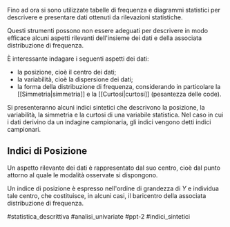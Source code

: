 Fino ad ora si sono utilizzate tabelle di frequenza e diagrammi statistici per descrivere e presentare dati ottenuti da rilevazioni statistiche. 

Questi strumenti possono non essere adeguati per descrivere in modo efficace alcuni aspetti rilevanti dell'insieme dei dati e della associata distribuzione di frequenza.

È interessante indagare i seguenti aspetti dei dati: 
* la posizione, cioè il centro dei dati;
* la variabilità, cioè la dispersione dei dati;
* la forma della distribuzione di frequenza, considerando in particolare la [[Simmetria|simmetria]] e la [[Curtosi|curtosi]] (pesantezza delle code).

Si presenteranno alcuni indici sintetici che descrivono la posizione, la variabilità, la simmetria e la curtosi di una variabile statistica. Nel caso in cui i dati derivino da un indagine campionaria, gli indici vengono detti indici campionari.

## Indici di Posizione

Un aspetto rilevante dei dati è rappresentato dal suo centro, cioè dal punto attorno al quale le modalità osservate si dispongono.

Un indice di posizione è espresso nell'ordine di grandezza di $Y$ e individua tale centro, che costituisce, in alcuni casi, il baricentro della associata distribuzione di frequenza. 

#statistica_descrittiva 
#analisi_univariate
#ppt-2 
#indici_sintetici